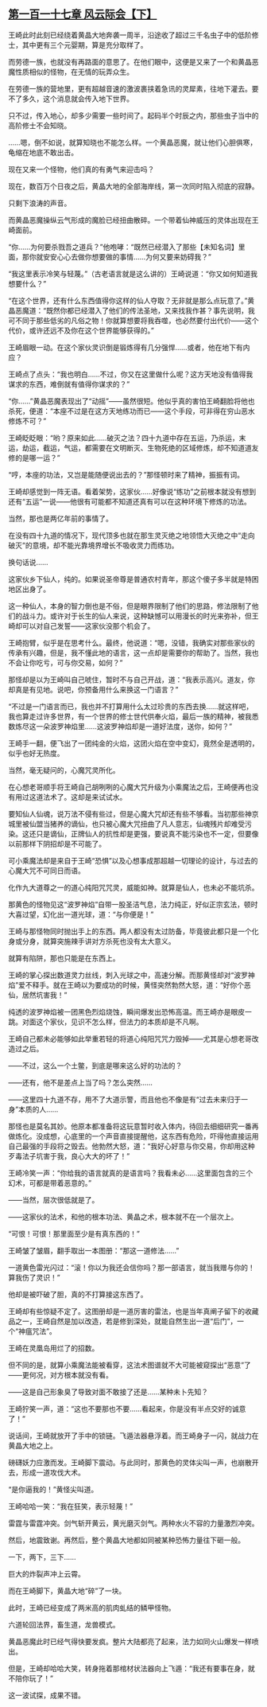 ## [第一百一十七章 风云际会【下】](https://www.xxbiquge.com/11_11207/9212808.html)


  王崎此时此刻已经绕着黄晶大地奔袭一周半，沿途收了超过三千名虫子中的低阶修士，其中更有三个元婴期，算是充分取样了。

  而劳德一族，也就没有再路面的意思了。在他们眼中，这便是又来了一个和黄晶恶魔性质相似的怪物，在无情的玩弄众生。

  在劳德一族的营地里，更有超越音速的激波裹挟着急讯的灵犀素，往地下灌去。要不了多久，这个消息就会传入地下世界。

  只不过，传入地心，却多少需要一些时间了。起码半个时辰之内，那些虫子当中的高阶修士不会知晓。

  ……嗯，倒不如说，就算知晓也不能怎么样。一个黄晶恶魔，就让他们心胆俱寒，龟缩在地底不敢出击。

  现在又来一个怪物，他们真的有勇气来迎击吗？

  现在，数百万个日夜之后，黄晶大地的全部海岸线，第一次同时陷入彻底的寂静。

  只剩下浪涛的声音。

  而黄晶恶魔操纵云气形成的魔脸已经扭曲散碎。一个带着仙神威压的灵体出现在王崎面前。

  “你……为何要杀戮吾之道兵？”他咆哮：“既然已经潜入了那些【未知名词】里面，那你就安安心心去做你想要做的事情……为何又要来妨碍我？”

  “我这里表示冷笑与轻蔑。”（古老语言就是这么讲的）王崎说道：“你又如何知道我想要什么？”

  “在这个世界，还有什么东西值得你这样的仙人夺取？无非就是那么点玩意了。”黄晶恶魔道：“既然你都已经潜入了他们的传法圣地，又来找我作甚？事先说明，我可不同于那些低劣的凡俗之物！你就算想要将我吞噬，也必然要付出代价——这个代价，或许还远不及你在这个世界能够获得的。”

  王崎眉眼一动。在这个家伙灵识倒是锻炼得有几分强悍……或者，他在地下有内应？

  王崎点了点头：“我也明白……不过，你又在这里做什么呢？这方天地没有值得我谋求的东西，难倒就有值得你谋求的？”

  “你……”黄晶恶魔表现出了“动摇”——虽然很短。他似乎真的害怕王崎翻脸将他也杀死，便道：“本座不过是在这方天地练功而已——这个手段，可非得在穷山恶水修炼不可？”

  王崎眨眨眼：“哟？原来如此……破灭之法？四十九道中存在五运，乃杀运，末运，劫运，截运，气运，都需要在文明断灭、生物死绝的区域修炼，却不知道道友修的是哪一运？”

  “哼，本座的功法，又岂是能随便说出去的？”那怪顿时来了精神，振振有词。

  王崎却感觉到一阵无语。看着架势，这家伙……好像说“练功”之前根本就没有想到还有“五运”一说——他很有可能都不知道还真有可以在这种环境下修炼的功法。

  当然，那也是两亿年前的事情了。

  在没有四十九道的情况下，现代顶多也就在那生灵灭绝之地领悟大灭绝之中“走向破灭”的意境，却不能光靠境界增长不吸收灵力而练功。

  换句话说……

  这家伙乡下仙人，纯的。如果说圣帝尊是普通农村青年，那这个傻子多半就是特困地区出身了。

  这一种仙人，本身的智力倒也是不俗，但是眼界限制了他们的思路，修法限制了他们的战斗力。或许对于长生的仙人来说，这种缺憾可以用漫长的时光来弥补，但王崎却可以对自己发誓——这家伙没那个机会了。

  王崎抱臂，似乎是在思考什么。最终，他说道：“嗯，没错，我确实对那些家伙的传承有兴趣，但是，我不懂此地的语言，这一点却是需要你的帮助了。当然，我也不会让你吃亏，可与你交易，如何？”

  那怪却是以为王崎叫自己唬住，暂时不与自己开战，道：“我表示高兴。道友，你却真是有见地。说吧，你预备用什么来换这一门语言？”

  “不过是一门语言而已，我也并不打算用什么太过珍贵的东西去换……就这样吧，我也算走过许多世界，有一个世界的修士世代供奉火焰，最后一族的精神，被我悉数炼尽这一朵波罗神焰里……这波罗神焰却是一道好法度，送你，如何？”

  王崎手一翻，便飞出了一团纯金的火焰，这团火焰在空中变幻，竟然全是透明的，似乎也好无热度。

  当然，毫无疑问的，心魔咒灵所化。

  在心想老哥顺手将王崎自己胡咧咧的心魔大咒升级为小乘魔法之后，王崎便再也没有用过这道法术了。这却是来试试水。

  要知仙人仙魂，说万法不侵有些过，但是心魔大咒却还有些不够看。当初那些神京城里被仙盟当猪养的谪仙，也只被心魔大咒扭曲了凡人意志，仙魂残片却难受污染。这还只是谪仙，正牌仙人的抗性却是更强，要说真不能污染也不一定，但要像以前那样下阴招却是不可能了。

  可小乘魔法却是来自于王崎“恐惧”以及心想事成那超越一切理论的设计，与过去的心魔大咒不可同日而语。

  化作九大道尊之一的道心纯阳咒咒灵，威能如神。就算是仙人，也未必不能坑杀。

  那黄色的怪物见这“波罗神焰”自带一股圣洁气息，法力纯正，好似正宗玄法，顿时大喜过望，幻化出一道光球，道：“与你便是！”

  王崎与那怪物同时抛出手上的东西。两人都没有太过防备，毕竟彼此都只是一个化身或分身，就算突施辣手讲对方杀死也没有太大意义。

  就算有陷阱，那也只能是在东西上。

  王崎的掌心探出数道灵力丝线，刺入光球之中，高速分解。而那黄怪却对“波罗神焰”爱不释手。就在王崎以为要成功的时候，黄怪突然勃然大怒，道：“好你个恶仙，居然坑害我！”

  纯透的波罗神焰被一团黑色烈焰烧蚀，瞬间爆发出恐怖高温。而王崎亦是眼皮一跳。对面这个家伙，见识不怎么样，但法力的本质却是不凡啊。

  王崎自己都未必能够如此举重若轻的将道心纯阳咒咒力毁掉——尤其是心想老哥改造过之后。

  ——不过，这么一个土鳖，到底是哪来这么好的功法的？

  ——还有，他不是差点上当了吗？怎么突然……

  ——这里四十九道不存，用不了大道示警，而且他也不像是有“过去未来归于一身”本质的人……

  那怪也是莫名其妙。他原本都准备将这玩意暂时收入体内，待回去细细研究一番再做炼化。没成想，心底里的一个声音直接提醒他，这东西有危险，吓得他直接运用自己最强的手段将之毁去。他勃然大怒，道：“我好心好意与你交易，你却用这种歹毒法子坑害于我，良心大大的坏了！”

  王崎冷笑一声：“你给我的语言就真的是语言吗？我看未必……这里面包含的三个幻术，可都是带着恶意的。”

  ——当然，层次很低就是了。

  ——这家伙的法术，和他的根本功法、黄晶之术，根本就不在一个层次上。

  “可恨！可恨！那里面至少是有真东西的！”

  王崎皱了皱眉，翻手取出一本图册：“那这一道修法……”

  一道黄色雷光闪过：“滚！你以为我还会信你吗？那一部语言，就当我赠与你的！算我伤了灵识！”

  他却是被吓破了胆，真的不打算接这东西了。

  王崎却有些惊疑不定了。这图册却是一道厉害的雷法，也是当年真阐子留下的收藏品之一，王崎自然是加以改造，若是修到深处，就能自然生出一道“后门”，一个“神瘟咒法”。

  王崎在灵凰岛用烂了的招数。

  但不同的是，就算小乘魔法能被看穿，这法术图谱就不大可能被窥探出“恶意”了——更何况，对方根本就没有看。

  ——这是自己形象臭了导致对面不敢接了还是……某种未卜先知？

  王崎狞笑一声，道：“这也不要那也不要……看起来，你是没有半点交好的诚意了！”

  说话间，王崎就放开了手中的锁链。飞遁法器悬浮着。而王崎身子一闪，就战力在黄晶大地之上。

  磅礴妖力应激而发。王崎脚下震动。与此同时，那黄色的灵体尖叫一声，也崩散开去，形成一道攻伐大术。

  “是你逼我的！”黄怪尖叫道。

  王崎哈哈一笑：“我在狂笑，表示轻蔑！”

  雷霆与雷霆冲突。剑气斩开黄云，黄光磨灭剑气。两种水火不容的力量激烈冲突。

  然后，地震致谢。再然后，整个黄晶大地都如同被某种恐怖力量往下砸一般。

  一下，两下，三下……

  巨大的炸裂声冲上云霄。

  而在王崎脚下，黄晶大地“碎”了一块。

  此时，王崎已经变成了两米高的肌肉虬结的鳞甲怪物。

  六道轮回法界，畜生道，龙兽模式。

  黄晶恶魔此时已经气得快要发疯。整片大陆都亮了起来，法力如同火山爆发一样喷出。

  但是，王崎却哈哈大笑，转身拖着那棺材状法器向上飞遁：“我还有要事在身，就不陪你玩了！”

  这一波试探，成果不错。
